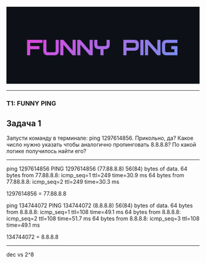 ![](FUNNY.png)

---

### T1: FUNNY PING
## Задача 1

Запусти команду в терминале: ping 1297614856. Прикольно, да?
Какое число нужно указать чтобы аналогично пропинговать 8.8.8.8?
По какой логике получилось найти его?

---

ping 1297614856
PING 1297614856 (77.88.8.8) 56(84) bytes of data.
64 bytes from 77.88.8.8: icmp_seq=1 ttl=249 time=30.9 ms
64 bytes from 77.88.8.8: icmp_seq=2 ttl=249 time=30.3 ms

1297614856 = 77.88.8.8

ping 134744072
PING 134744072 (8.8.8.8) 56(84) bytes of data.
64 bytes from 8.8.8.8: icmp_seq=1 ttl=108 time=49.1 ms
64 bytes from 8.8.8.8: icmp_seq=2 ttl=108 time=51.7 ms
64 bytes from 8.8.8.8: icmp_seq=3 ttl=108 time=49.1 ms

134744072 = 8.8.8.8

---

dec vs 2^8